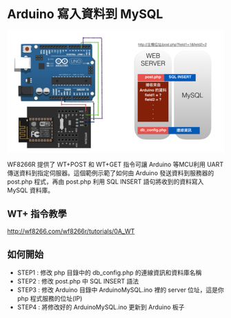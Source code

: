 Arduino 寫入資料到 MySQL
=======

![](ArduinoToMysql.png)

WF8266R 提供了 WT+POST 和 WT+GET 指令可讓 Arduino 等MCU利用 UART 傳送資料到指定伺服器。這個範例示範了如何由 Arduino 發送資料到服務器的 post.php 程式，再由 post.php 利用 SQL INSERT 語句將收到的資料寫入 MySQL 資料庫。

## WT+ 指令教學
http://wf8266.com/wf8266r/tutorials/0A_WT

## 如何開始
* STEP1 : 修改 php 目錄中的 db_config.php 的連線資訊和資料庫名稱
* STEP2 : 修改 post.php 中 SQL INSERT 語法
* STEP3 : 修改 Arduino 目錄中 ArduinoMySQL.ino 裡的 server 位址，這是你 php 程式服務的位址(IP)
* STEP4 : 將修改好的 ArduinoMySQL.ino 更新到 Arduino 板子

